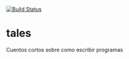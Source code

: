 [![Build Status](https://travis-ci.org/m3co/tales.svg?branch=master)](https://travis-ci.org/m3co/tales)
# tales
Cuentos cortos sobre como escribir programas
